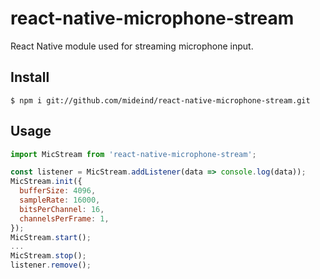 # react-native-microphone-stream
React Native module used for streaming microphone input.

## Install
```
$ npm i git://github.com/mideind/react-native-microphone-stream.git
```

## Usage
```javascript
import MicStream from 'react-native-microphone-stream';

const listener = MicStream.addListener(data => console.log(data));
MicStream.init({
  bufferSize: 4096,
  sampleRate: 16000,
  bitsPerChannel: 16,
  channelsPerFrame: 1,
});
MicStream.start();
...
MicStream.stop();
listener.remove();
```
